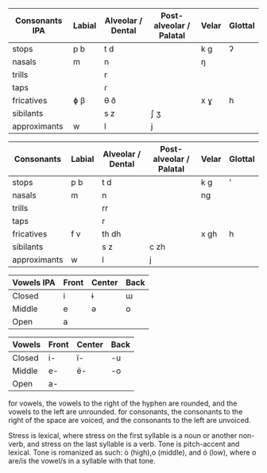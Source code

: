 Consonants IPA| Labial | Alveolar / Dental | Post-alveolar / Palatal | Velar | Glottal 
------------------|----------|------------------|--------------------------------|--------|----------
stops | p b | t d | | k g | ʔ
nasals | m | n | | ŋ |
trills | | r | | |
taps | | ɾ | | |
fricatives | ɸ β | θ ð | | x ɣ | h
sibilants | | s z | ʃ ʒ | |
approximants | w | l | j | |

Consonants | Labial | Alveolar / Dental | Post-alveolar / Palatal | Velar | Glottal 
------------------|----------|------------------|--------------------------------|--------|----------
stops | p b | t d | | k g | '
nasals | m | n | | ng |
trills | | rr | | |
taps | | r | | |
fricatives | f v | th dh | | x gh | h
sibilants | | s z | c zh | |
approximants | w | l | j | |

Vowels IPA|Front|Center|Back
-----|------|------|-----
Closed|i|ɨ|ɯ
Middle|e|ə|o
Open|a||

Vowels|Front|Center|Back
-----|------|------|-----
Closed|i-|ï-|-u
Middle|e-|ë-|-o
Open|a-||

for vowels, the vowels to the right of the hyphen are rounded, and the vowels to the left are unrounded. for consonants, the consonants to the right of the space are voiced, and the consonants to the left are unvoiced.

Stress is lexical, where stress on the first syllable is a noun or another non-verb, and stress on the last syllable is a verb.
Tone is pitch-accent and lexical. Tone is romanized as such: ò (high),o (middle), and ó (low), where o are/is the vowel/s in a syllable with that tone.
